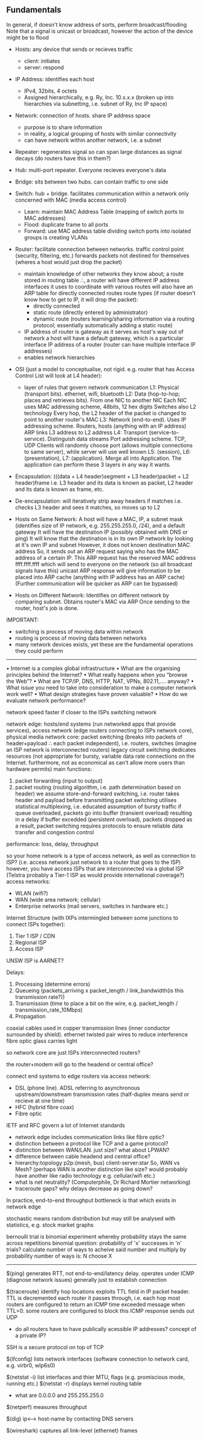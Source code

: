 <!-- SPDX-License-Identifier: zlib-acknowledgement -->
## Fundamentals

In general, if doesn't know address of sorts, perform broadcast/flooding
Note that a signal is unicast or broadcast, however the action of the device might be to flood

* Hosts: any device that sends or recieves traffic
  - client: initiates
  - server: respond
* IP Address: identifies each host
  - IPv4, 32bits, 4 octets
  - Assigned hierarchically, e.g. Ry, Inc. 10.x.x.x (broken up into hierarchies via subnetting, i.e. subnet of Ry, Inc IP space)
* Network: connection of hosts. share IP address space
  - purpose is to share information
  - in reality, a logical grouping of hosts with similar connectivity
  - can have network within another network, i.e. a subnet
* Repeater: regenerates signal so can span large distances as signal decays (do routers have this in them?)
* Hub: multi-port repeater. Everyone recieves everyone's data
* Bridge: sits between two hubs. can contain traffic to one side

* Switch: hub + bridge. facilitates communication within a network
only concerned with MAC (media access control) 
  - Learn: maintain MAC Address Table (mapping of switch ports to MAC addresses)
  - Flood: duplicate frame to all ports 
  - Forward: use MAC address table
dividing switch ports into isolated groups is creating VLANs

* Router: facilitate connection between networks. traffic control point (security, filtering, etc.)
forwards packets not destined for themselves (wheres a host would just drop the packet)
  - maintain knowledge of other networks they know about; a route stored in routing table
  ∴, a router will have different IP address interfaces it uses to coordinate with various routes
  will also have an ARP table for directly connected routes
    route types (if router doesn't know how to get to IP, it will drop the packet):
    * directly connected
    * static route (directly entered by administrator)
    * dynamic route (routers learning/sharing information via a routing protocol; essentially automatically adding a static route)
  - IP address of router is gateway as it serves as host's way out of network
  a host will have a default gateway, which is a particular interface IP address of a router (router can have multiple interface IP addresses)
  - enables network hierarchies

* OSI (just a model to conceptualise, not rigid. e.g. router that has Access Control List will look at L4 header):
  - layer of rules that govern network communication
   L1: Physical (transport bits). ethernet, wifi, bluetooth
   L2: Data (hop-to-hop; places and retrieves bits). From one NIC to another NIC
   Each NIC uses MAC addressing scheme, 48bits, 12 hex digits
   Switches also L2 technology
   Every hop, the L2 header of the packet is changed to point to another router's MAC 
   L3: Network (end-to-end). Uses IP addressing scheme. Routers, hosts (anything with an IP address)
   ARP links L3 address to L2 address
   L4: Transport (service-to-service). Distinguish data streams
   Port addressing scheme. TCP, UDP
   Clients will randomly choose port (allows multiple connections to same server), while server will use well known
   L5: (session), L6: (presentation), L7: (application). 
   Merge all into Application. The application can perform these 3 layers in any way it wants.
* Encapsulation: (((data + L4 header)segment + L3 header)packet + L2 header)frame
i.e. L3 header and its data is known as packet, L2 header and its data is known as frame, etc.
* De-encapsulation: will iteratively strip away headers if matches 
i.e. checks L3 header and sees it matches, so moves up to L2

* Hosts on Same Network:
A host will have a MAC, IP, a subnet mask (identifies size of IP network, e.g. 255.255.255.0, /24), and a default gateway
It will have the destination IP (possibly obtained with DNS or ping)
It will know that the destination is in its own IP network by looking at it's own IP and subnet
However, it does not known destination MAC address
So, it sends out an ARP request saying who has the MAC address of a certain IP.
This ARP request has the reserved MAC address ffff.ffff.ffff which will send to everyone on the network (so all broadcast signals have this)
unicast ARP response will give information to be placed into ARP cache (anything with IP address has an ARP cache)
(Further communication will be quicker as ARP can be bypassed)
* Hosts on Different Network:
Identifies on different network by comparing subnet.
Obtains router's MAC via ARP
Once sending to the router, host's job is done.



IMPORTANT:
  - switching is process of moving data within network
  - routing is process of moving data between networks
  - many network devices exists, yet these are the fundamental operations they could perform

------------------------------------------------------------------------------------


• Internet is a complex global infrastructure
• What are the organising principles behind the Internet?
• What really happens when you “browse the Web”?
• What are TCP/IP, DNS, HTTP, NAT, VPNs, 802.11,.... anyway?
• What issue you need to take into consideration to make a
computer network work well?
• What design strategies have proven valuable?
• How do we evaluate network performance?

network speed faster if closer to the ISPs switching network

network edge: hosts/end systems (run networked apps that provide services), access network (edge routers connecting to ISPs network core), physical media
network core: packet switching (breaks into packets of header+payload ∴ each packet independent), i.e. routers, switches (imagine an ISP network is interconnected routers)
legacy circuit switching dedicates resources (not appropriate for bursty, variable data rate connections on the Internet. furthermore, not as economical as can't allow more users than hardware permits)
main functions:
1. packet forwarding (input to output)
2. packet routing (routing algorithm, i.e. path determination based on header)
we assume store-and-forward switching, i.e. router takes header and payload before transmitting 
packet switching utilises statistical multiplexing, i.e. educated assumption of bursty traffic
if queue overloaded, packets go into buffer (transient overload) resulting in a delay
if buffer excedded (persistent overload), packets dropped
as a result, packet switching requires protocols to ensure reliable data transfer and congestion control

performance: loss, delay, throughput 

so your home network is a type of access network, as well as connection to ISP? (i.e. access network just network to a router that goes to the ISP)
however, you have access ISPs that are interconnected via a global ISP 
(Telstra probably a Tier-1 ISP as would provide international coverage?)
access networks:
* WLAN (wifi?)
* WAN (wide area network; cellular)
* Enterprise networks (mail servers, switches in hardware etc.)

Internet Structure (with IXPs intermingled between some junctions to connect ISPs together):
1. Tier 1 ISP / CDN
2. Regional ISP
3. Access ISP

UNSW ISP is AARNET?

Delays:
1. Processing (determine errors)
2. Queueing (packets_arriving x packet_length / link_bandwidth(is this transmission rate?))
3. Transmission (time to place a bit on the wire, e.g. packet_length / transmission_rate_10Mbps)
4. Propagation

coaxial cables used in copper transmission lines (inner conductor surrounded by shield).
ethernet twisted pair wires to reduce interference
fibre optic glass carries light

so network core are just ISPs interconnected routers?

the router+modem will go to the headend or central office?

connect end systems to edge routers via access network:
* DSL (phone line). ADSL referring to asynchronous upstream/downstream transmission rates (half-duplex means send or recieve at one time)
* HFC (hybrid fibre coax)
* Fibre optic

IETF and RFC govern a lot of Internet standards

* network edge includes communication links like fibre optic?
* distinction between a protocol like TCP and a game protocol?
* distinction between WAN/LAN. just size?
what about LPWAN?
* difference between cable headend and central office?
* hierarchy:topology
p2p:(mesh, bus)
client-server:star
So, WAN vs Mesh? (perhaps WAN is another distinction like size? would probably have another like radio technology e.g. cellular/wifi etc.)
* what is net neutrality? (Computerphile, Dr Richard Mortier networking)
* traceroute gaps? why delays decrease as going down?

In practice, end-to-end throughput bottleneck is that which exists in network edge

stochastic means random distribution but may still be analysed with statistics, e.g. stock market graphs

bernoulli trial is binomial experiment whereby probability stays the same across repetitions
binomial question: probability of 'x' successes in 'n' trials?
calculate number of ways to acheive said number and multiply by probability
number of ways is: N choose X

------------------------------------------------------------------------------------------
$(ping) generates RTT, not end-to-end/latency delay. operates under ICMP (diagnose network issues)
generally just to establish connection

$(traceroute) identify hop locations
exploits TTL field in IP packet header. TTL is decremented each router it passes through, i.e. each hop
most routers are configured to return an ICMP time exceeded message when TTL=0.
some routers are configured to block this ICMP response
sends out UDP
* do all routers have to have publically acessible IP addresses? concept of a private IP?

SSH is a secure protocol on top of TCP 

$(ifconfig) lists network interfaces (software connection to network card, e.g. virbr0, wlp6s0)

$(netstat -i) list interfaces and thier MTU, flags (e.g. promiscious mode, running etc.)
$(netstat -r) displays kernel routing table
* what are 0.0.0.0 and 255.255.255.0

$(netperf) measures throughput

$(dig) ip⟷  host-name by contacting DNS servers 

$(wireshark) captures all link-level (ethernet) frames
